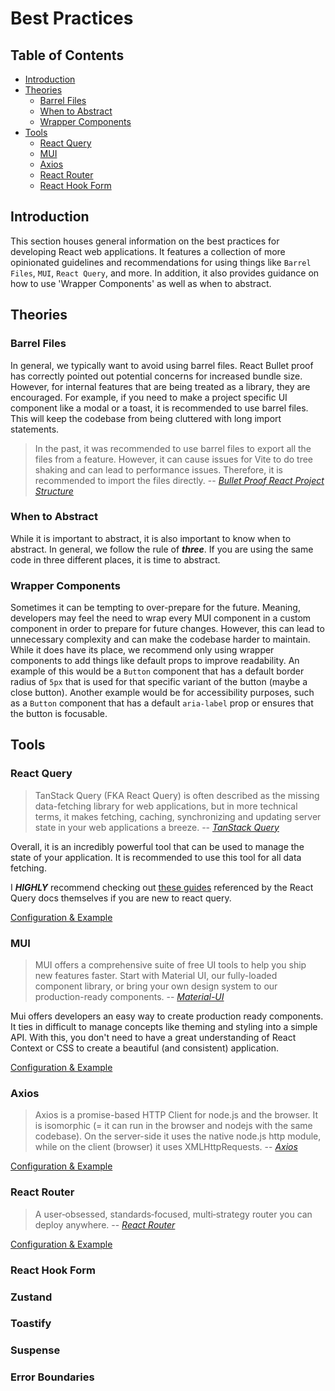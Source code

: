 # Best Practices 

## Table of Contents

- [Introduction](#introduction)
- [Theories](#theories)
  - [Barrel Files](#barrel-files)
  - [When to Abstract](#when-to-abstract)
  - [Wrapper Components](#wrapper-components)
- [Tools](#tools)
    - [React Query](#react-query)
    - [MUI](#mui)
    - [Axios](#axios)
    - [React Router](#react-router)
    - [React Hook Form](#react-hook-form)
    

## Introduction

This section houses general information on the best practices for developing React web applications. It features a collection of more opinionated guidelines and recommendations for using things like `Barrel Files`, `MUI`, `React Query`, and more. In addition, it also provides guidance on how to use 'Wrapper Components' as well as when to abstract. 


## Theories 

### Barrel Files

In general, we typically want to avoid using barrel files. React Bullet proof has correctly pointed out potential concerns for increased bundle size. However, for internal features that are being treated as a library, they are encouraged. For example, if you need to make a project specific UI component like a modal or a toast, it is recommended to use barrel files. This will keep the codebase from being cluttered with long import statements. 

> In the past, it was recommended to use barrel files to export all the files from a feature. 
> However, it can cause issues for Vite to do tree shaking and can lead to performance issues. 
> Therefore, it is recommended to import the files directly.
> -- <cite>[Bullet Proof React Project Structure](https://github.com/alan2207/bulletproof-react/blob/master/docs/project-structure.md)</cite>

### When to Abstract

While it is important to abstract, it is also important to know when to abstract. In general, we follow the rule of ***three***. If you are using the same code in three different places, it is time to abstract.

### Wrapper Components

Sometimes it can be tempting to over-prepare for the future. Meaning, developers may feel the need to wrap every MUI component in a custom component in order to prepare for future changes. However, this can lead to unnecessary complexity and can make the codebase harder to maintain. While it does have its place, we recommend only using wrapper components to add things like default props to improve readability. An example of this would be a `Button` component that has a default border radius of `5px` that is used for that specific variant of the button (maybe a close button). Another example would be for accessibility purposes, such as a `Button` component that has a default `aria-label` prop or ensures that the button is focusable.

## Tools 

### React Query

> TanStack Query (FKA React Query) is often described as the missing data-fetching library for web applications, but in more technical terms, it makes fetching, caching, synchronizing and updating server state in your web applications a breeze. -- <cite>[TanStack Query](https://tanstack.com/query/v5/docs/framework/react/overview)</cite>

Overall, it is an incredibly powerful tool that can be used to manage the state of your application. It is recommended to use this tool for all data fetching.

I **_HIGHLY_** recommend checking out [these guides](https://tkdodo.eu/blog/practical-react-query) referenced by the React Query docs themselves if you are new to react query.

[Configuration & Example](./tools/react-query.md)

### MUI 

> MUI offers a comprehensive suite of free UI tools to help you ship new features faster. Start with Material UI, our fully-loaded component library, or bring your own design system to our production-ready components. -- <cite>[Material-UI](https://mui.com/)</cite>

Mui offers developers an easy way to create production ready components. It ties in difficult to manage concepts like theming and styling into a simple API. With this, you don't need to have a great understanding of React Context or CSS to create a beautiful (and consistent) application.

[Configuration & Example](./tools/mui.md)

### Axios

> Axios is a promise-based HTTP Client for node.js and the browser. It is isomorphic (= it can run in the browser and nodejs with the same codebase). On the server-side it uses the native node.js http module, while on the client (browser) it uses XMLHttpRequests. -- <cite>[Axios](https://axios-http.com/docs/intro)</cite>

[Configuration & Example](./tools/axios.md)

### React Router

> A user‑obsessed, standards‑focused, multi‑strategy router you can deploy anywhere. -- <cite>[React Router](https://reactrouter.com/)</cite>

[Configuration & Example](./tools/react-router.md)

### React Hook Form

### Zustand

### Toastify

### Suspense

### Error Boundaries

